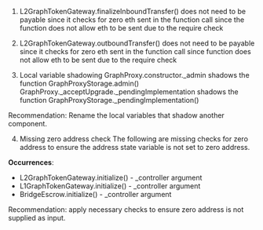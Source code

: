 
1. L2GraphTokenGateway.finalizeInboundTransfer() does not need to be payable since it checks for zero eth sent in the function call since the function does not allow eth to be sent due to the require check

2. L2GraphTokenGateway.outboundTransfer() does not need to be payable since it checks for zero eth sent in the function call since function does not allow eth to be sent due to the require check

3. Local variable shadowing
GraphProxy.constructor._admin shadows the function GraphProxyStorage.admin()
GraphProxy._acceptUpgrade._pendingImplementation  shadows the function GraphProxyStorage._pendingImplementation()

Recommendation: Rename the local variables that shadow another component.


4. Missing zero address check
The following are missing checks for zero address to ensure the address state variable is not set to zero address.

**Occurrences**:
- L2GraphTokenGateway.initialize() - _controller argument
- L1GraphTokenGateway.initialize() - _controller argument
- BridgeEscrow.initialize() - _controller argument

Recommendation: apply necessary checks to ensure zero address is not supplied as input.